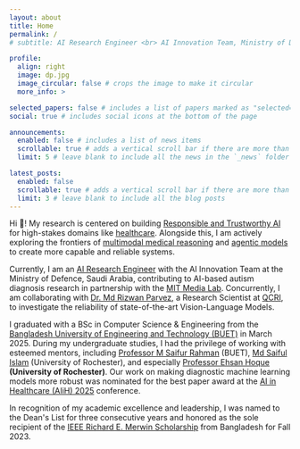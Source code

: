 ```yaml
---
layout: about
title: Home
permalink: /
# subtitle: AI Research Engineer <br> AI Innovation Team, Ministry of Defence, Saudi Arabia.

profile:
  align: right
  image: dp.jpg
  image_circular: false # crops the image to make it circular
  more_info: >

selected_papers: false # includes a list of papers marked as "selected={true}"
social: true # includes social icons at the bottom of the page

announcements:
  enabled: false # includes a list of news items
  scrollable: true # adds a vertical scroll bar if there are more than 3 news items
  limit: 5 # leave blank to include all the news in the `_news` folder

latest_posts:
  enabled: false
  scrollable: true # adds a vertical scroll bar if there are more than 3 new posts items
  limit: 3 # leave blank to include all the blog posts
---
```


Hi 👋! My research is centered on building <u>Responsible and Trustworthy AI</u> for high-stakes domains like <u>healthcare</u>. Alongside this, I am actively exploring the frontiers of <u>multimodal medical reasoning</u> and <u>agentic models</u> to create more capable and reliable systems.

Currently, I am an <u>AI Research Engineer</u> with the AI Innovation Team at the Ministry of Defence, Saudi Arabia, contributing to AI-based autism diagnosis research in partnership with the [MIT Media Lab](https://www.media.mit.edu/). Concurrently, I am collaborating with [Dr. Md Rizwan Parvez](https://scholar.google.com/citations?user=KhC8rtcAAAAJ&hl=en), a Research Scientist at [QCRI](https://www.hbku.edu.qa/en/qcri), to investigate the reliability of state-of-the-art Vision-Language Models.

I graduated with a BSc in Computer Science & Engineering from the [Bangladesh University of Engineering and Technology (BUET)](https://www.buet.ac.bd/web/#/) in March 2025. During my undergraduate studies, I had the privilege of working with esteemed mentors, including [Professor M Saifur Rahman](https://scholar.google.com/citations?user=9d52x-cAAAAJ&hl=en) (BUET), [Md Saiful Islam](https://scholar.google.com/citations?user=LmRLizgAAAAJ&hl=en) (University of Rochester), and especially [Professor Ehsan Hoque](https://scholar.google.com/citations?user=ZJrR0KQAAAAJ&hl=en) **(University of Rochester)**. Our work on making diagnostic machine learning models more robust was nominated for the best paper award at the [AI in Healthcare (AIiH) 2025](https://aiih.cc/) conference.

In recognition of my academic excellence and leadership, I was named to the Dean's List for three consecutive years and honored as the sole recipient of the [IEEE Richard E. Merwin Scholarship](https://www.computer.org/volunteering/awards/scholarships/merwin/merwin-winners) from Bangladesh for Fall 2023.

